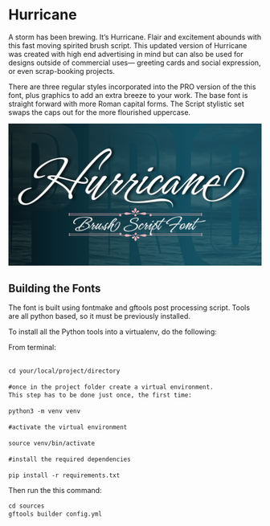 # Hurricane

A storm has been brewing. It’s Hurricane. Flair and excitement abounds with this fast moving spirited brush script. This updated version of Hurricane was created with high end advertising in mind but can also be used for designs outside of commercial uses— greeting cards and social expression, or even scrap-booking projects. 

There are three regular styles incorporated into the PRO version of the this font, plus graphics to add an extra breeze to your work. The base font is straight forward with more Roman capital forms. The Script stylistic set swaps the caps out for the more flourished uppercase.

![Sample Image](Documentation/Hurricane.png)

## Building the Fonts

The font is built using fontmake and gftools post processing script. Tools are all python based, so it must be previously installed.

To install all the Python tools into a virtualenv, do the following:

From terminal:

```

cd your/local/project/directory

#once in the project folder create a virtual environment. 
This step has to be done just once, the first time:

python3 -m venv venv

#activate the virtual environment

source venv/bin/activate

#install the required dependencies

pip install -r requirements.txt

```

Then run the this command:

```
cd sources
gftools builder config.yml
```
